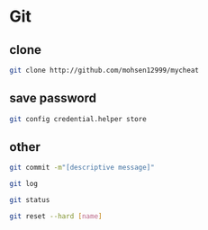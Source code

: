 # Git

## clone

```sh
git clone http://github.com/mohsen12999/mycheat
```

## save password

```sh
git config credential.helper store
```

## other

```sh
git commit -m"[descriptive message]"
```

```sh
git log
```

```sh
git status
```

```sh
git reset --hard [name]
```
